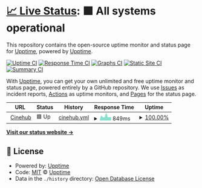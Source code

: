 # [📈 Live Status](https://upptime.github.io/upptime): <!--live status--> **🟩 All systems operational**

This repository contains the open-source uptime monitor and status page for [Upptime](https://upptime.js.org), powered by [Upptime](https://github.com/upptime/upptime).

[![Uptime CI](https://github.com/parnexcodes/cinehub-uptime/workflows/Uptime%20CI/badge.svg)](https://github.com/parnexcodes/cinehub-uptime/actions?query=workflow%3A%22Uptime+CI%22)
[![Response Time CI](https://github.com/parnexcodes/cinehub-uptime/workflows/Response%20Time%20CI/badge.svg)](https://github.com/parnexcodes/cinehub-uptime/actions?query=workflow%3A%22Response+Time+CI%22)
[![Graphs CI](https://github.com/parnexcodes/cinehub-uptime/workflows/Graphs%20CI/badge.svg)](https://github.com/parnexcodes/cinehub-uptime/actions?query=workflow%3A%22Graphs+CI%22)
[![Static Site CI](https://github.com/parnexcodes/cinehub-uptime/workflows/Static%20Site%20CI/badge.svg)](https://github.com/parnexcodes/cinehub-uptime/actions?query=workflow%3A%22Static+Site+CI%22)
[![Summary CI](https://github.com/parnexcodes/cinehub-uptime/workflows/Summary%20CI/badge.svg)](https://github.com/parnexcodes/cinehub-uptime/actions?query=workflow%3A%22Summary+CI%22)

With [Upptime](https://upptime.js.org), you can get your own unlimited and free uptime monitor and status page, powered entirely by a GitHub repository. We use [Issues](https://github.com/upptime/upptime/issues) as incident reports, [Actions](https://github.com/parnexcodes/cinehub-uptime/actions) as uptime monitors, and [Pages](https://upptime.github.io/upptime) for the status page.

<!--start: status pages-->
<!-- This summary is generated by Upptime (https://github.com/upptime/upptime) -->
<!-- Do not edit this manually, your changes will be overwritten -->
<!-- prettier-ignore -->
| URL | Status | History | Response Time | Uptime |
| --- | ------ | ------- | ------------- | ------ |
| <img alt="" src="https://icons.duckduckgo.com/ip3/cinehub.wtf.ico" height="13"> [Cinehub](https://cinehub.wtf) | 🟩 Up | [cinehub.yml](https://github.com/parnexcodes/cinehub-uptime/commits/HEAD/history/cinehub.yml) | <details><summary><img alt="Response time graph" src="./graphs/cinehub/response-time-week.png" height="20"> 849ms</summary><br><a href="https://parnexcodes.github.io/cinehub-uptime/history/cinehub"><img alt="Response time 928" src="https://img.shields.io/endpoint?url=https%3A%2F%2Fraw.githubusercontent.com%2Fparnexcodes%2Fcinehub-uptime%2FHEAD%2Fapi%2Fcinehub%2Fresponse-time.json"></a><br><a href="https://parnexcodes.github.io/cinehub-uptime/history/cinehub"><img alt="24-hour response time 688" src="https://img.shields.io/endpoint?url=https%3A%2F%2Fraw.githubusercontent.com%2Fparnexcodes%2Fcinehub-uptime%2FHEAD%2Fapi%2Fcinehub%2Fresponse-time-day.json"></a><br><a href="https://parnexcodes.github.io/cinehub-uptime/history/cinehub"><img alt="7-day response time 849" src="https://img.shields.io/endpoint?url=https%3A%2F%2Fraw.githubusercontent.com%2Fparnexcodes%2Fcinehub-uptime%2FHEAD%2Fapi%2Fcinehub%2Fresponse-time-week.json"></a><br><a href="https://parnexcodes.github.io/cinehub-uptime/history/cinehub"><img alt="30-day response time 928" src="https://img.shields.io/endpoint?url=https%3A%2F%2Fraw.githubusercontent.com%2Fparnexcodes%2Fcinehub-uptime%2FHEAD%2Fapi%2Fcinehub%2Fresponse-time-month.json"></a><br><a href="https://parnexcodes.github.io/cinehub-uptime/history/cinehub"><img alt="1-year response time 928" src="https://img.shields.io/endpoint?url=https%3A%2F%2Fraw.githubusercontent.com%2Fparnexcodes%2Fcinehub-uptime%2FHEAD%2Fapi%2Fcinehub%2Fresponse-time-year.json"></a></details> | <details><summary><a href="https://parnexcodes.github.io/cinehub-uptime/history/cinehub">100.00%</a></summary><a href="https://parnexcodes.github.io/cinehub-uptime/history/cinehub"><img alt="All-time uptime 99.73%" src="https://img.shields.io/endpoint?url=https%3A%2F%2Fraw.githubusercontent.com%2Fparnexcodes%2Fcinehub-uptime%2FHEAD%2Fapi%2Fcinehub%2Fuptime.json"></a><br><a href="https://parnexcodes.github.io/cinehub-uptime/history/cinehub"><img alt="24-hour uptime 100.00%" src="https://img.shields.io/endpoint?url=https%3A%2F%2Fraw.githubusercontent.com%2Fparnexcodes%2Fcinehub-uptime%2FHEAD%2Fapi%2Fcinehub%2Fuptime-day.json"></a><br><a href="https://parnexcodes.github.io/cinehub-uptime/history/cinehub"><img alt="7-day uptime 100.00%" src="https://img.shields.io/endpoint?url=https%3A%2F%2Fraw.githubusercontent.com%2Fparnexcodes%2Fcinehub-uptime%2FHEAD%2Fapi%2Fcinehub%2Fuptime-week.json"></a><br><a href="https://parnexcodes.github.io/cinehub-uptime/history/cinehub"><img alt="30-day uptime 99.73%" src="https://img.shields.io/endpoint?url=https%3A%2F%2Fraw.githubusercontent.com%2Fparnexcodes%2Fcinehub-uptime%2FHEAD%2Fapi%2Fcinehub%2Fuptime-month.json"></a><br><a href="https://parnexcodes.github.io/cinehub-uptime/history/cinehub"><img alt="1-year uptime 99.73%" src="https://img.shields.io/endpoint?url=https%3A%2F%2Fraw.githubusercontent.com%2Fparnexcodes%2Fcinehub-uptime%2FHEAD%2Fapi%2Fcinehub%2Fuptime-year.json"></a></details>

<!--end: status pages-->

[**Visit our status website →**](https://upptime.github.io/upptime)

## 📄 License

- Powered by: [Upptime](https://github.com/upptime/upptime)
- Code: [MIT](./LICENSE) © [Upptime](https://upptime.js.org)
- Data in the `./history` directory: [Open Database License](https://opendatacommons.org/licenses/odbl/1-0/)
